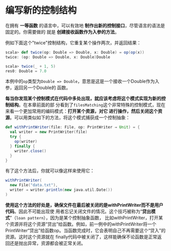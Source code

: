 编写新的控制结构
===================================================================================
在拥有 **一等函数** 的语言中，可以有效地 **制作出新的控制接口**，尽管语言的语法是固定的。你需要做的
就是 **创建接收函数作为入参的方法**。

例如下面这个"twice"控制结构，它重复某个操作两次，并返回结果：
```scala
scala> def twice(op: Double => Double, x: Double) = op(op(x))
twice: (op: Double => Double, x: Double)Double

scala> twice(_ + 1, 5)
res0: Double = 7.0
```
本例中的`op`类型为`Double => Double`，意思是这是一个接收一个Double作为入参，返回另一个Double的
函数。

**每当你发现某个控制模式在代码中多处出现，就应该考虑将这个模式实现为新的控制结构**。在本章前面的部
分看到了`filesMatching`这个非常特殊的控制模式，现在来看一个更加常用的编码模式：**打开某个资源，对它
进行操作，然后关闭这个资源**。可以用类似如下的方法，将这个模式捕获成一个控制抽象：
```scala
def withPrintWriter(file: File, op: PrintWriter ⇒ Unit) = {
  val writer = new PrintWriter(file)
  try {
    op(writer)
  } finally {
    writer.close()
  }
}
```
有了这个方法后，你就可以像这样来使用它：
```scala
withPrintWriter(
  new File("data.txt"),
  writer ⇒ writer.println(new java.util.Date())
)
```
**使用这个方法的好处是，确保文件在最后被关闭的是withPrintWriter而不是用户代码**。因此不可能出现使
用者忘记关闭文件的情况。这个技巧被称为“**贷出模式**”（`loan pattern`），因为是某个控制抽象函数，
比如withPrintWriter，打开某个资源并将这个资源“贷出”给函数。例如，前一例中的withPrintWriter将一个
PrintWriter“贷出”给函数op。当函数完成时，它会表明自己不再需要这个“贷入”的资源。这时这个资源就在
finally代码中被关闭了，这样能确保不论函数是正常返回还是抛出异常，资源都会被正常关闭。




